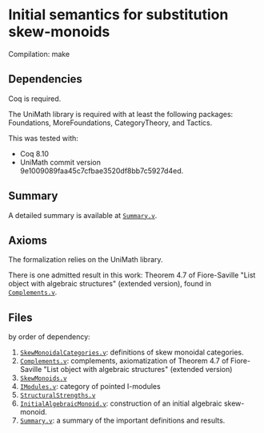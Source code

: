 # Initial semantics for substitution skew-monoids 

Compilation: make

## Dependencies

Coq is required.

The UniMath library is required with at least the following packages:
Foundations, MoreFoundations, CategoryTheory, and Tactics.

This was tested with:
- Coq 8.10
- UniMath commit version 9e1009089faa45c7cfbae3520df8bb7c5927d4ed.

## Summary 

A detailed summary is available at [`Summary.v`](Summary.v).

## Axioms

The formalization relies on the UniMath library.

There is one admitted result in this work: Theorem 4.7 of Fiore-Saville "List 
object with algebraic structures" (extended version), found in [`Complements.v`](Complements.v).


## Files

by order of dependency:

1. [`SkewMonoidalCategories.v`](SkewMonoidalCategories.v): definitions of
skew monoidal categories.
2. [`Complements.v`](Complements.v): complements, axiomatization of Theorem 4.7
of Fiore-Saville "List object with algebraic structures" (extended version)
3. [`SkewMonoids.v`](SkewMonoids.v)
4. [`IModules.v`](IModules.v): category of pointed I-modules
5. [`StructuralStrengths.v`](StructuralStrengths.v)
6. [`InitialAlgebraicMonoid.v`](InitialAlgebraicMonoid.v): construction of an 
initial algebraic skew-monoid.
7. [`Summary.v`](Summary.v): a summary of the important definitions and results.



